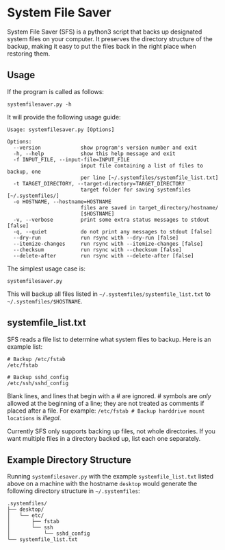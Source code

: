 # System File Saver

System File Saver (SFS) is a python3 script that backs up designated system files on
your computer. It preserves the directory structure of the backup, making it
easy to put the files back in the right place when restoring them.

## Usage

If the program is called as follows:

    systemfilesaver.py -h

It will provide the following usage guide:

    Usage: systemfilesaver.py [Options]

    Options:
      --version             show program's version number and exit
      -h, --help            show this help message and exit
      -f INPUT_FILE, --input-file=INPUT_FILE
                            input file containing a list of files to backup, one
                            per line [~/.systemfiles/systemfile_list.txt]
      -t TARGET_DIRECTORY, --target-directory=TARGET_DIRECTORY
                            target folder for saving systemfiles [~/.systemfiles/]
      -o HOSTNAME, --hostname=HOSTNAME
                            files are saved in target_directory/hostname/
                            [$HOSTNAME]
      -v, --verbose         print some extra status messages to stdout [false]
      -q, --quiet           do not print any messages to stdout [false]
      --dry-run             run rsync with --dry-run [false]
      --itemize-changes     run rsync with --itemize-changes [false]
      --checksum            run rsync with --checksum [false]
      --delete-after        run rsync with --delete-after [false]

The simplest usage case is:

    systemfilesaver.py

This will backup all files listed in `~/.systemfiles/systemfile_list.txt` to `~/.systemfiles/$HOSTNAME`.

## systemfile_list.txt

SFS reads a file list to determine what system files to backup. Here is an example list:

    # Backup /etc/fstab
    /etc/fstab

    # Backup sshd_config
    /etc/ssh/sshd_config

Blank lines, and lines that begin with a # are ignored. # symbols are *only*
allowed at the beginning of a line; they are not treated as comments if placed
after a file. For example: `/etc/fstab # Backup harddrive mount locations` is
*illegal*.

Currently SFS only supports backing up files, not whole directories. If you
want multiple files in a directory backed up, list each one separately.

## Example Directory Structure

Running `systemfilesaver.py` with the example `systemfile_list.txt` listed
above on a machine with the hostname `desktop` would generate the following
directory structure in `~/.systemfiles`:

    .systemfiles/
    ├── desktop/
    │   └── etc/
    │       ├── fstab
    │       └── ssh
    │           └── sshd_config
    └── systemfile_list.txt

